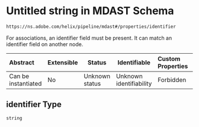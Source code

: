 # Untitled string in MDAST Schema

```txt
https://ns.adobe.com/helix/pipeline/mdast#/properties/identifier
```

For associations, an identifier field must be present. It can match an identifier field on another node.


| Abstract            | Extensible | Status         | Identifiable            | Custom Properties | Additional Properties | Access Restrictions | Defined In                                                      |
| :------------------ | ---------- | -------------- | ----------------------- | :---------------- | --------------------- | ------------------- | --------------------------------------------------------------- |
| Can be instantiated | No         | Unknown status | Unknown identifiability | Forbidden         | Allowed               | none                | [mdast.schema.json\*](mdast.schema.json "open original schema") |

## identifier Type

`string`
